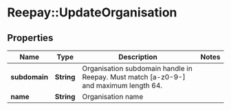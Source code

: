 # Reepay::UpdateOrganisation

## Properties
Name | Type | Description | Notes
------------ | ------------- | ------------- | -------------
**subdomain** | **String** | Organisation subdomain handle in Reepay. Must match [a-z0-9-] and maximum length 64. | 
**name** | **String** | Organisation name | 


